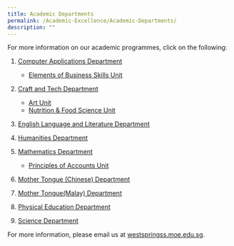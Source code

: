 ```yaml
---
title: Academic Departments
permalink: /Academic-Excellence/Academic-Departments/
description: ""
---
```

For more information on our academic programmes, click on the following:

1.  [Computer Applications Department](/Academic-Excellence/Computer-Applications-Department/)
    *   [Elements of Business Skills Unit](/Academic-Excellence/Computer-Applications-Dpt/Elements-of-Business-Skills-Unit/)
2.  [Craft and Tech Department](/Academic-Excellence/Computer-Applications-Dpt/Elements-of-Business-Skills-Unit/)
    *  [Art Unit](/Academic-Excellence/Craft-and-Tech-Department/Art-Unit/)
    *   [Nutrition & Food Science Unit](/Academic-Excellence/Craft-and-Tech-Department/Nutrition-and-Food-Science-Unit/)
   
3.  [English Language and Literature Department](/Academic-Excellence/English-Language-and-Literature-Department/)

4. [Humanities Department](/Academic-Excellence/Humanities-Department/)

5. [Mathematics Department](/Academic-Excellence/Mathematics-Department/)
    *  [Principles of Accounts Unit](/Academic-Excellence/Mathematics-Department/Principles-of-Accounts-Unit/)
7.  [Mother Tongue (Chinese) Department](/Academic-Excellence/Mother-Tongue-Chinese-Department/)
8.  [Mother Tongue(Malay) Department](/Academic-Excellence/Mother-Tongue-Malay-Department/)
9.  [Physical Education Department](/Academic-Excellence/Physical-Education-Department/)
10.  [Science Department](/Academic-Excellence/Science-Department/)

For more information, please email us at [westspringss.moe.edu.sg](http://westspringss.moe.edu.sg/).